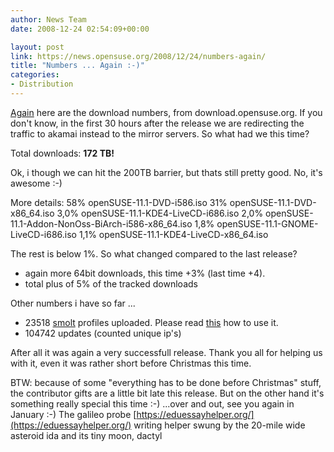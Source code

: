 ```yaml
---
author: News Team
date: 2008-12-24 02:54:09+00:00

layout: post
link: https://news.opensuse.org/2008/12/24/numbers-again/
title: "Numbers ... Again :-)"
categories:
- Distribution
---
```

[Again](https://news.opensuse.org/2008/06/24/numbers/) here are the download numbers, from download.opensuse.org. If you don't know, in the first 30 hours after the release we are redirecting the traffic to akamai instead to the mirror servers. So what had we this time?

Total downloads: **172 TB!**

Ok, i though we can hit the 200TB barrier, but thats still pretty good. No, it's awesome :-)


More details:
58%  openSUSE-11.1-DVD-i586.iso
31%  openSUSE-11.1-DVD-x86_64.iso
3,0% openSUSE-11.1-KDE4-LiveCD-i686.iso
2,0% openSUSE-11.1-Addon-NonOss-BiArch-i586-x86_64.iso
1,8% openSUSE-11.1-GNOME-LiveCD-i686.iso
1,1% openSUSE-11.1-KDE4-LiveCD-x86_64.iso

The rest is below 1%. So what changed compared to the last release?

* again more 64bit downloads, this time +3% (last time +4).
* total plus of 5% of the tracked downloads

Other numbers i have so far ...

* 23518 [smolt](http://smolts.org/) profiles uploaded. Please read [this](http://zonker.opensuse.org/2008/12/22/reminder-to-smolt-we-want-your-hardware-profiles/) how to use it.
* 104742 updates (counted unique ip's)

After all it was again a very successfull release. Thank you all for helping us with it, even it was rather short before Christmas this time.

BTW: because of some "everything has to be done before Christmas" stuff, the contributor gifts are a little bit late this release. But on the other hand it's something really special this time :-) ...over and out, see you again in January :-) The galileo probe [https://eduessayhelper.org/](https://eduessayhelper.org/) writing helper swung by the 20-mile wide asteroid ida and its tiny moon, dactyl
		

